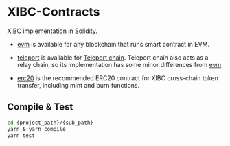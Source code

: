 # XIBC-Contracts

[XIBC](https://chain-docs.teleport.network/modules/XIBC) implementation in Solidity.

* [evm](./evm) is available for any blockchain that runs smart contract in EVM.

* [teleport](./teleport) is available for [Teleport chain](https://chain-docs.teleport.network). Teleport chain also acts as a relay chain, so its implementation has some minor differences from [evm](./evm).

* [erc20](./erc20) is the recommended ERC20 contract for XIBC cross-chain token transfer, including mint and burn functions.

## Compile & Test

```bash
cd {project_path}/{sub_path}
yarn & yarn compile
yarn test
```
